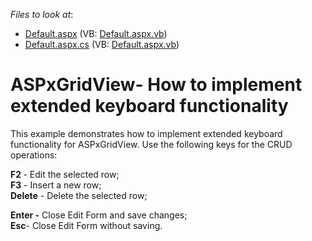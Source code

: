<!-- default file list -->
*Files to look at*:

* [Default.aspx](./CS/WebSite/Default.aspx) (VB: [Default.aspx.vb](./VB/WebSite/Default.aspx.vb))
* [Default.aspx.cs](./CS/WebSite/Default.aspx.cs) (VB: [Default.aspx.vb](./VB/WebSite/Default.aspx.vb))
<!-- default file list end -->
# ASPxGridView- How to implement extended keyboard functionality


<p>This example demonstrates how to implement extended keyboard functionality for ASPxGridView. Use the following keys for the CRUD operations:</p><p><strong>F2</strong><strong> </strong>- Edit the selected row;<br />
<strong>F</strong><strong>3</strong> - Insert a new row;<br />
<strong>Delete</strong> - Delete the selected row;</p><p><strong>Enter</strong><strong> -</strong> Close Edit Form and save changes;<br />
<strong>Es</strong><strong>c</strong>- Close Edit Form without saving.</p>

<br/>


